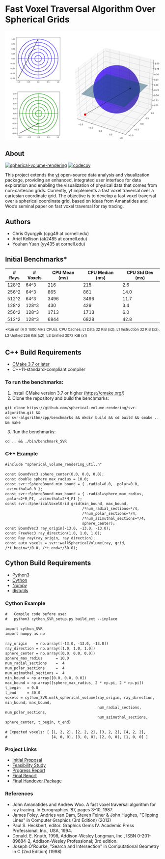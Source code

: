 # Fast Voxel Traversal Algorithm Over Spherical Grids
![Example ray tracing in spherical coordinates](images/polar_view_next_to_spherical_image.png)

## About
[![spherical-volume-rendering](https://circleci.com/gh/spherical-volume-rendering/svr-algorithm.svg?style=shield)](https://app.circleci.com/pipelines/github/spherical-volume-rendering/svr-algorithm)
[![codecov](https://codecov.io/gh/spherical-volume-rendering/svr-algorithm/branch/master/graph/badge.svg)](https://codecov.io/gh/cgyurgyik/algorithm-team-collaboration)

This project extends the [yt](https://yt-project.org/) open-source data analysis and visualization package, providing an enhanced, integrated user interface for data exploration and enabling the visualization of physical data that comes from non-cartesian grids. Currently, yt implements a fast voxel traversal over a cartesian coordinate grid. The objective is to develop a fast voxel traversal over a spherical coordinate grid, based on ideas from Amanatides and Woo’s seminal paper on fast voxel traversal for ray tracing.

## Authors
- Chris Gyurgyik (cpg49 at cornell.edu)
- Ariel Kellison (ak2485 at cornell.edu)
- Youhan Yuan (yy435 at cornell.edu)

## Initial Benchmarks*
| # Rays 	| # Voxels 	| CPU Mean (ms) 	| CPU Median (ms) 	| CPU Std Dev (ms) 	|
|--------	|----------	|---------------	|-----------------	|------------------	|
| 128^2  	| 64^3     	| 216           	| 215             	| 2.6              	|
| 256^2  	| 64^3     	| 865           	| 861             	| 14.0             	|
| 512^2  	| 64^3    	| 3496          	| 3496           	  | 11.7            	|
| 128^2  	| 128^3    	| 430           	| 429             	| 3.4              	|
| 256^2  	| 128^3    	| 1713          	| 1713            	| 6.0             	|
| 512^2  	| 128^3    	| 6844          	| 6828            	| 42.8            	|

<sup>\*Run on (4 X 1600 MHz CPUs). </sup>
<sup>CPU Caches: L1 Data 32 KiB (x2), L1 Instruction 32 KiB (x2), L2 Unified 256 KiB (x2), L3 Unified 3072 KiB (x1)</sup>

## C++ Build Requirements
- [CMake 3.7 or later](https://cmake.org/)
- C++11-standard-compliant compiler

### To run the benchmarks: 
1. Install CMake version 3.7 or higher (https://cmake.org/)
2. Clone the repository and build the benchmarks:
```
git clone https://github.com/spherical-volume-rendering/svr-algorithm.git && 
cd svr-algorithm/cpp/benchmarks && mkdir build && cd build && cmake .. && make
```
3. Run the benchmarks:
```
cd .. && ./bin/benchmark_SVR
```

### C++ Example
```
#include "spherical_volume_rendering_util.h"

const BoundVec3 sphere_center(0.0, 0.0, 0.0);
const double sphere_max_radius = 10.0;
const svr::SphereBound min_bound = { .radial=0.0, .polar=0.0, .azimuthal=0.0 };
const svr::SphereBound max_bound = { .radial=sphere_max_radius, .polar=2*M_PI, .azimuthal=2*M_PI };
const svr::SphericalVoxelGrid grid(min_bound, max_bound, 
                                   /*num_radial_sections=*/4, 
                                   /*num_polar_sections=*/4,
                                   /*num_azimuthal_sections=*/4, 
                                   sphere_center);
const BoundVec3 ray_origin(-13.0, -13.0, -13.0);
const FreeVec3 ray_direction(1.0, 1.0, 1.0);
const Ray ray(ray_origin, ray_direction);
const auto voxels = svr::walkSphericalVolume(ray, grid, /*t_begin=*/0.0, /*t_end=*/30.0);
```

## Cython Build Requirements
- [Python3](https://www.python.org/)
- [Cython](https://cython.org/)
- [Numpy](https://numpy.org/)
- [distutils](https://docs.python.org/3/library/distutils.html)

### Cython Example
```
#   Compile code before use:
#   python3 cython_SVR_setup.py build_ext --inplace

import cython_SVR
import numpy as np

ray_origin    = np.array([-13.0, -13.0, -13.0])
ray_direction = np.array([1.0, 1.0, 1.0])
sphere_center = np.array([0.0, 0.0, 0.0])
sphere_max_radius      = 10.0
num_radial_sections    =  4
num_polar_sections     =  4
num_azimuthal_sections =  4
min_bound = np.array([0.0, 0.0, 0.0])
max_bound = np.array([sphere_max_radius, 2 * np.pi, 2 * np.pi])
t_begin   = 0.0
t_end     = 30.0
voxels = cython_SVR.walk_spherical_volume(ray_origin, ray_direction, min_bound, max_bound, 
                                          num_radial_sections, num_polar_sections, 
                                          num_azimuthal_sections, sphere_center, t_begin, t_end)

# Expected voxels: [ [1, 2, 2], [2, 2, 2], [3, 2, 2], [4, 2, 2],
#                    [4, 0, 0], [3, 0, 0], [2, 0, 0], [1, 0, 0] ]
```

### Project Links
- [Initial Proposal](https://hackmd.io/VRyhXnAFQyaCytWCdKe_1Q)
- [Feasibility Study](https://docs.google.com/document/d/1MbGmy5cSSesI0oUCWHxpiwcHEw6kqd79AV1XZW-rEZo/edit)
- [Progress Report](https://docs.google.com/document/d/1ixD7XNu39kwwXhvQooMNb79x18-GsyMPLodzvwC3X-E/edit?ts=5e5d6f45#)
- [Final Report](https://docs.google.com/document/d/1AHyUod23MtOnhCSbB4lvm5ZKAX3HhVL5KglLV-IlIlc/edit#heading=h.93f22ixpbzrf)
- [Final Handover Package](https://docs.google.com/document/d/1cNCUepAqEg_i76zvOSb8QUndCqFi2kTLEnqdrCjhu9g/edit?ts=5ebc9bdd#)

### References
- John Amanatides and Andrew Woo. A fast voxel traversal algorithm for ray tracing. In Eurographics ’87, pages 3–10, 1987.
- James Foley, Andries van Dam, Steven Feiner & John Hughes, "Clipping Lines" in Computer Graphics (3rd Edition) (2013)
- Paul S. Heckbert, editor. Graphics Gems IV.  Academic Press Professional, Inc., USA, 1994.
- Donald. E. Knuth, 1998, Addison-Wesley Longman, Inc., ISBN 0-201-89684-2, Addison-Wesley Professional; 3rd edition.
- Joseph O'Rourke, "Search and  Intersection" in Computational Geometry in C (2nd Edition) (1998)
